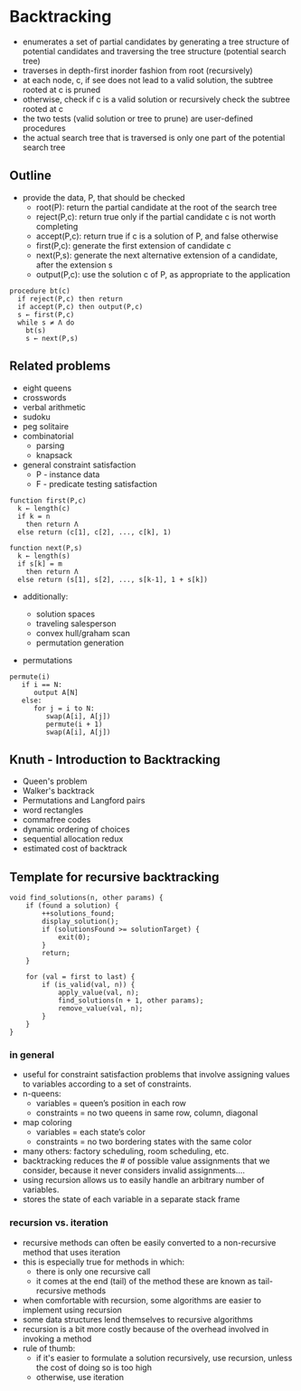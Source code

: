 # Backtracking
- enumerates a set of partial candidates by generating a tree structure of
  potential candidates and traversing the tree structure (potential search tree)
- traverses in depth-first inorder fashion from root (recursively)
- at each node, c, if see does not lead to a valid solution, the subtree
  rooted at c is pruned
- otherwise, check if c is a valid solution or recursively check the subtree
  rooted at c
- the two tests (valid solution or tree to prune) are user-defined procedures
- the actual search tree that is traversed is only one part of the potential
  search tree

## Outline
- provide the data, P, that should be checked
    - root(P): return the partial candidate at the root of the search tree
    - reject(P,c): return true only if the partial candidate c is not worth completing
    - accept(P,c): return true if c is a solution of P, and false otherwise
    - first(P,c): generate the first extension of candidate c
    - next(P,s): generate the next alternative extension of a candidate, after the extension s
    - output(P,c): use the solution c of P, as appropriate to the application

```
procedure bt(c)
  if reject(P,c) then return
  if accept(P,c) then output(P,c)
  s ← first(P,c)
  while s ≠ Λ do
    bt(s)
    s ← next(P,s)
```

## Related problems
- eight queens
- crosswords
- verbal arithmetic
- sudoku
- peg solitaire
- combinatorial
    - parsing
    - knapsack
- general constraint satisfaction
    - P - instance data
    - F - predicate testing satisfaction
```
function first(P,c)
  k ← length(c)
  if k = n
    then return Λ
  else return (c[1], c[2], ..., c[k], 1)

function next(P,s)
  k ← length(s)
  if s[k] = m
    then return Λ
  else return (s[1], s[2], ..., s[k-1], 1 + s[k])
```

- additionally:
    - solution spaces
    - traveling salesperson
    - convex hull/graham scan
    - permutation generation

- permutations
```
permute(i)
   if i == N:
      output A[N]
   else:
      for j = i to N:
         swap(A[i], A[j])
         permute(i + 1)
         swap(A[i], A[j])
```

## Knuth - Introduction to Backtracking
- Queen's problem
- Walker's backtrack
- Permutations and Langford pairs
- word rectangles
- commafree codes
- dynamic ordering of choices
- sequential allocation redux
- estimated cost of backtrack



## Template for recursive backtracking
```
void find_solutions(n, other params) {
    if (found a solution) {
        ++solutions_found;
        display_solution();
        if (solutionsFound >= solutionTarget) {
            exit(0);
        }
        return;
    }

    for (val = first to last) {
        if (is_valid(val, n)) {
            apply_value(val, n);
            find_solutions(n + 1, other params);
            remove_value(val, n);
        }
    }
}
```
### in general
- useful for constraint satisfaction problems that involve assigning
values to variables according to a set of constraints.
- n-queens:
    - variables = queen’s position in each row
    - constraints = no two queens in same row, column, diagonal
- map coloring
    - variables = each state’s color
    - constraints = no two bordering states with the same color
- many others: factory scheduling, room scheduling, etc.
- backtracking reduces the # of possible value assignments that we consider, because it never considers invalid assignments.…
- using recursion allows us to easily handle an arbitrary number of variables.
- stores the state of each variable in a separate stack frame

### recursion vs. iteration
- recursive methods can often be easily converted to a non-recursive method that uses iteration
- this is especially true for methods in which:
    - there is only one recursive call
    - it comes at the end (tail) of the method these are known as tail-recursive
      methods
- when comfortable with recursion, some algorithms are easier to implement using recursion
- some data structures lend themselves to recursive algorithms
- recursion is a bit more costly because of the overhead involved in invoking a method
- rule of thumb:
    - if it's easier to formulate a solution recursively, use recursion, unless the cost
      of doing so is too high
    - otherwise, use iteration